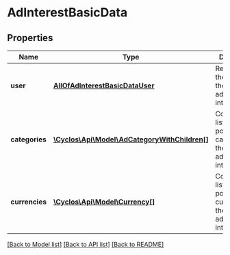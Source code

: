 # AdInterestBasicData

## Properties
Name | Type | Description | Notes
------------ | ------------- | ------------- | -------------
**user** | [**AllOfAdInterestBasicDataUser**](AllOfAdInterestBasicDataUser.md) | Reference to the owner of the advertisement interest | [optional] 
**categories** | [**\Cyclos\Api\Model\AdCategoryWithChildren[]**](AdCategoryWithChildren.md) | Contains the list of possible categories for the advertisement interest | [optional] 
**currencies** | [**\Cyclos\Api\Model\Currency[]**](Currency.md) | Contains the list of possible currencies for the advertisement interest | [optional] 

[[Back to Model list]](../../README.md#documentation-for-models) [[Back to API list]](../../README.md#documentation-for-api-endpoints) [[Back to README]](../../README.md)

